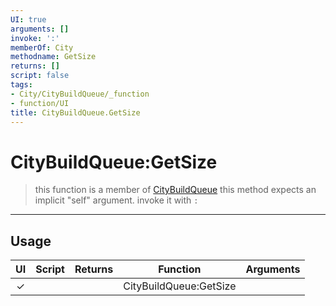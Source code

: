```yaml
---
UI: true
arguments: []
invoke: ':'
memberOf: City
methodname: GetSize
returns: []
script: false
tags:
- City/CityBuildQueue/_function
- function/UI
title: CityBuildQueue.GetSize
---
```

# CityBuildQueue:GetSize
> this function is a member of [CityBuildQueue](civ-6/lua/CityBuildQueue.md)
> this method expects an implicit "self" argument. invoke it with `:`
-----
## Usage
|  UI | Script | Returns | Function | Arguments |
|:---:|:------:|-------:|:--------:|:---------|
|✓| ||CityBuildQueue:GetSize||
